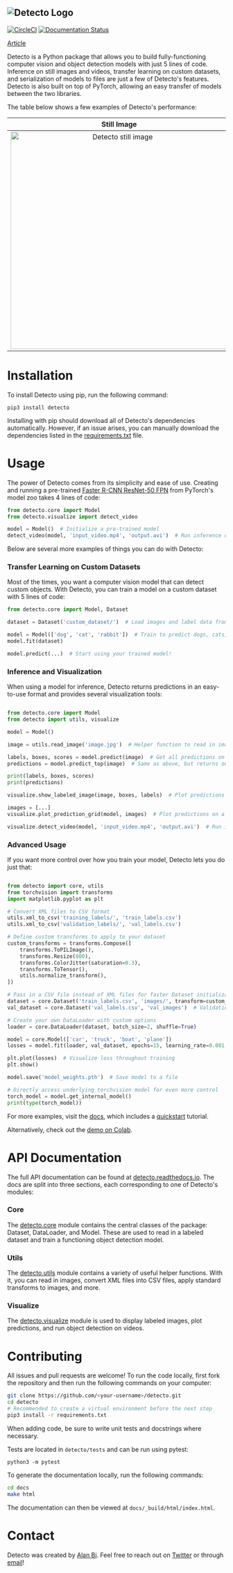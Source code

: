 ![Detecto Logo](assets/logo_words.svg)
--------------------------------------
[![CircleCI](https://circleci.com/gh/alankbi/detecto/tree/master.svg?style=svg)](https://circleci.com/gh/alankbi/detecto/tree/master)
[![Documentation Status](https://readthedocs.org/projects/detecto/badge/?version=latest)](https://detecto.readthedocs.io/en/latest/?badge=latest)




[Article](https://towardsdatascience.com/build-a-custom-trained-object-detection-model-with-5-lines-of-code-713ba7f6c0fb)




Detecto is a Python package that allows you to build fully-functioning computer vision and object detection models with just 5 lines of code. 
Inference on still images and videos, transfer learning on custom datasets, and serialization of models to files are just a few of Detecto's features. 
Detecto is also built on top of PyTorch, allowing an easy transfer of models between the two libraries.

The table below shows a few examples of Detecto's performance:   

Still Image                                                                   |  Video
:----------------------------------------------------------------------------:|:-----------------------------------------:
<img src="./assets/apple_orange.png" alt="Detecto still image" width="500px"> | ![Video demo of Detecto](assets/demo.gif)

# Installation

To install Detecto using pip, run the following command:

`pip3 install detecto`

Installing with pip should download all of Detecto's dependencies automatically. 
However, if an issue arises, you can manually download the dependencies listed in the [requirements.txt](requirements.txt) file.

# Usage

The power of Detecto comes from its simplicity and ease of use. Creating and running a pre-trained 
[Faster R-CNN ResNet-50 FPN](https://pytorch.org/docs/stable/torchvision/models.html#object-detection-instance-segmentation-and-person-keypoint-detection) 
from PyTorch's model zoo takes 4 lines of code:

```python
from detecto.core import Model
from detecto.visualize import detect_video

model = Model()  # Initialize a pre-trained model
detect_video(model, 'input_video.mp4', 'output.avi')  # Run inference on a video
```

Below are several more examples of things you can do with Detecto:

### Transfer Learning on Custom Datasets

Most of the times, you want a computer vision model that can detect custom objects. With Detecto, you can train a model on a custom dataset with 5 lines of code: 

```python
from detecto.core import Model, Dataset

dataset = Dataset('custom_dataset/')  # Load images and label data from the custom_dataset/ folder

model = Model(['dog', 'cat', 'rabbit'])  # Train to predict dogs, cats, and rabbits
model.fit(dataset)

model.predict(...)  # Start using your trained model!
```

### Inference and Visualization

When using a model for inference, Detecto returns predictions in an easy-to-use format and provides several visualization tools:

```python

from detecto.core import Model
from detecto import utils, visualize

model = Model()

image = utils.read_image('image.jpg')  # Helper function to read in images

labels, boxes, scores = model.predict(image)  # Get all predictions on an image
predictions = model.predict_top(image)  # Same as above, but returns only the top predictions

print(labels, boxes, scores)
print(predictions)

visualize.show_labeled_image(image, boxes, labels)  # Plot predictions on a single image

images = [...]
visualize.plot_prediction_grid(model, images)  # Plot predictions on a list of images

visualize.detect_video(model, 'input_video.mp4', 'output.avi')  # Run inference on a video
```

### Advanced Usage

If you want more control over how you train your model, Detecto lets you do just that:

```python

from detecto import core, utils
from torchvision import transforms
import matplotlib.pyplot as plt

# Convert XML files to CSV format
utils.xml_to_csv('training_labels/', 'train_labels.csv')
utils.xml_to_csv('validation_labels/', 'val_labels.csv')

# Define custom transforms to apply to your dataset
custom_transforms = transforms.Compose([
    transforms.ToPILImage(),
    transforms.Resize(800),
    transforms.ColorJitter(saturation=0.3),
    transforms.ToTensor(),
    utils.normalize_transform(),
])

# Pass in a CSV file instead of XML files for faster Dataset initialization speeds
dataset = core.Dataset('train_labels.csv', 'images/', transform=custom_transforms)
val_dataset = core.Dataset('val_labels.csv', 'val_images')  # Validation dataset for training

# Create your own DataLoader with custom options
loader = core.DataLoader(dataset, batch_size=2, shuffle=True) 

model = core.Model(['car', 'truck', 'boat', 'plane'])
losses = model.fit(loader, val_dataset, epochs=15, learning_rate=0.001, verbose=True)

plt.plot(losses)  # Visualize loss throughout training
plt.show()

model.save('model_weights.pth')  # Save model to a file

# Directly access underlying torchvision model for even more control
torch_model = model.get_internal_model()
print(type(torch_model))
```

For more examples, visit the [docs](https://detecto.readthedocs.io/), which includes a [quickstart](https://detecto.readthedocs.io/en/latest/usage/quickstart.html) tutorial.

Alternatively, check out the [demo on Colab](https://colab.research.google.com/drive/1ISaTV5F-7b4i2QqtjTa7ToDPQ2k8qEe0).  

# API Documentation

The full API documentation can be found at [detecto.readthedocs.io](https://detecto.readthedocs.io/en/latest/api/index.html).
The docs are split into three sections, each corresponding to one of Detecto's modules:

### Core

The [detecto.core](https://detecto.readthedocs.io/en/latest/api/core.html) module contains the central classes of the package: Dataset, DataLoader, and Model. 
These are used to read in a labeled dataset and train a functioning object detection model.

### Utils

The [detecto.utils](https://detecto.readthedocs.io/en/latest/api/utils.html) module contains a variety of useful helper functions. 
With it, you can read in images, convert XML files into CSV files, apply standard transforms to images, and more.

### Visualize

The [detecto.visualize](https://detecto.readthedocs.io/en/latest/api/visualize.html) module is used to display labeled images, plot predictions, and run object detection on videos.



# Contributing

All issues and pull requests are welcome! To run the code locally, first fork the repository and then run the following commands on your computer: 

```bash
git clone https://github.com/<your-username>/detecto.git
cd detecto
# Recommended to create a virtual environment before the next step
pip3 install -r requirements.txt
```

When adding code, be sure to write unit tests and docstrings where necessary. 

Tests are located in `detecto/tests` and can be run using pytest:

`python3 -m pytest`

To generate the documentation locally, run the following commands:

```bash
cd docs
make html
```

The documentation can then be viewed at `docs/_build/html/index.html`.

# Contact

Detecto was created by [Alan Bi](https://www.alanbi.com/). Feel free to reach out on [Twitter](https://twitter.com/alankbi) or through [email](mailto:alan.bi326@gmail.com)!
